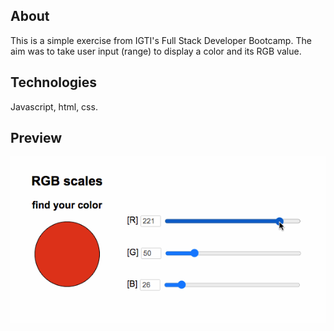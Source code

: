 ## About

This is a simple exercise from IGTI's Full Stack Developer Bootcamp. The aim was to take user input (range) to display a color and its RGB value.

## Technologies

Javascript, html, css.

## Preview

![](https://github.com/fernandaformiga/rgb-display-exercise/blob/master/rgb-exercise.gif)
